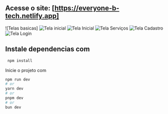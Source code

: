  ## Acesse o site: [https://everyone-b-tech.netlify.app]

 ![Telas basicas]
 ![Tela inicial](https://github.com/user-attachments/assets/a76bf856-735f-48f1-8011-025c471f67ee)
![Tela Inicial](https://github.com/user-attachments/assets/89fdae3e-45e6-4b5c-879c-9eeba91b7f7b)
![Tela Serviços](https://github.com/user-attachments/assets/c6b69d8d-60c7-4ae6-8c62-59fd298669d9)
![Tela Cadastro](https://github.com/user-attachments/assets/4924dd30-e622-485f-9ca4-9b19b909be52)
![Tela Login](https://github.com/user-attachments/assets/f5bf57c8-06b3-48ac-958d-e1c0d6f9c6a7)

 
## Instale dependencias com 
```bash
 npm install 
```
Inicie o projeto com

```bash
npm run dev
# or
yarn dev
# or
pnpm dev
# or
bun dev
```



